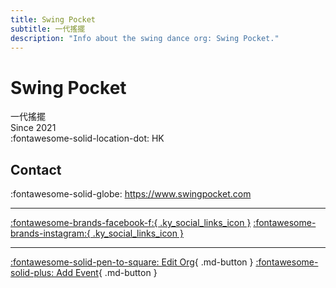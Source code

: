 ```yaml
---
title: Swing Pocket
subtitle: 一代搖擺
description: "Info about the swing dance org: Swing Pocket."
---
```


# Swing Pocket

一代搖擺  
Since 2021  
:fontawesome-solid-location-dot: HK  


## Contact

:fontawesome-solid-globe: <https://www.swingpocket.com>  

---

 [:fontawesome-brands-facebook-f:{ .ky_social_links_icon }](https://www.facebook.com/swingpockethk) [:fontawesome-brands-instagram:{ .ky_social_links_icon }](https://instagram.com/swingpockethk)

---

[:fontawesome-solid-pen-to-square: Edit Org](https://github.com/swingdance/orgs/issues/new?assignees=&labels=update+org&projects=&template=03-update_entity.yml&title=Update%20Org%3A%20zh_HK%20%E2%80%A2%20Swing%20Pocket&region=zh_HK&id=swing-pocket&name=Swing%20Pocket){ .md-button } [:fontawesome-solid-plus: Add Event](https://github.com/swingdance/events/issues/new?assignees=&labels=add+event&projects=&template=02-add_entity.yml&title=Add%20Event%3A%20zh_HK%20%E2%80%A2%20%3CName%3E&region=zh_HK&province=HK&city=HK&org_id=swing-pocket){ .md-button }
